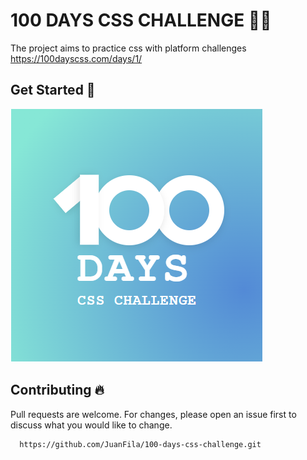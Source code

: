 
# 100 DAYS CSS CHALLENGE 👨‍💻  

The project aims to practice css with platform challenges 
https://100dayscss.com/days/1/
## Get Started 🚀  

<img src="./DAY-1/IMG-PROJECT/result.PNG">

## Contributing 🔥  
Pull requests are welcome. For changes, please open an issue first to discuss what you would like to change.

```
  https://github.com/JuanFila/100-days-css-challenge.git
```
